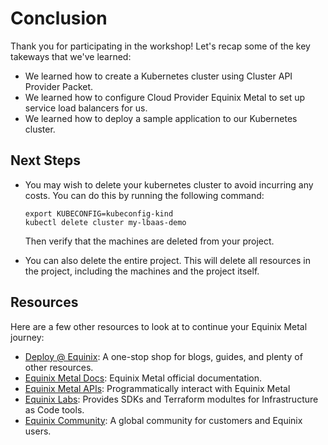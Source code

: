 <!-- See https://squidfunk.github.io/mkdocs-material/reference/ -->

# Conclusion

Thank you for participating in the workshop! Let's recap some of the key takeways that we've learned:

- We learned how to create a Kubernetes cluster using Cluster API Provider Packet.
- We learned how to configure Cloud Provider Equinix Metal to set up service load balancers for us.
- We learned how to deploy a sample application to our Kubernetes cluster.

## Next Steps

- You may wish to delete your kubernetes cluster to avoid incurring any costs. You can do this by running the following command:

  ```shell
  export KUBECONFIG=kubeconfig-kind
  kubectl delete cluster my-lbaas-demo
  ```

  Then verify that the machines are deleted from your project.

- You can also delete the entire project. This will delete all resources in the project, including the machines and the project itself.

## Resources

Here are a few other resources to look at to continue your Equinix Metal journey:

- [Deploy @ Equinix](https://deploy.equinix.com): A one-stop shop for blogs, guides, and plenty of other resources.
- [Equinix Metal Docs](https://deploy.equinix.com/developers/docs/metal): Equinix Metal official documentation.
- [Equinix Metal APIs](https://deploy.equinix.com/developers/api/metal): Programmatically interact with Equinix Metal
- [Equinix Labs](https://github.com/equinix-labs): Provides SDKs and Terraform modultes for Infrastructure as Code tools.
- [Equinix Community](https://community.equinix.com): A global community for customers and Equinix users.
